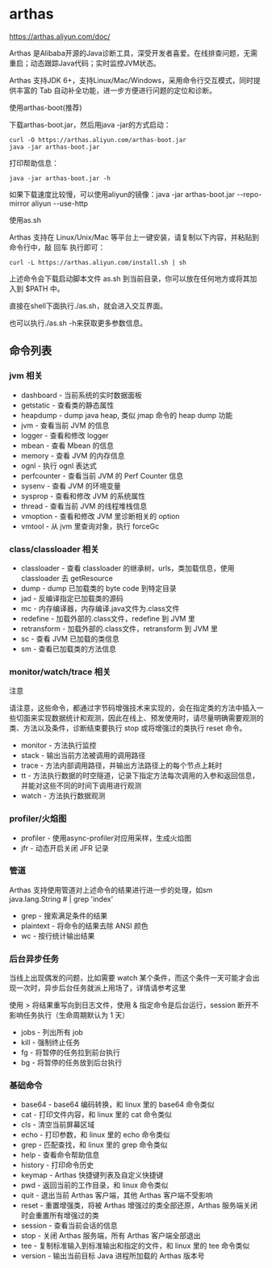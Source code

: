 
# arthas

https://arthas.aliyun.com/doc/

Arthas 是Alibaba开源的Java诊断工具，深受开发者喜爱。在线排查问题，无需重启；动态跟踪Java代码；实时监控JVM状态。

Arthas 支持JDK 6+，支持Linux/Mac/Windows，采用命令行交互模式，同时提供丰富的 Tab 自动补全功能，进一步方便进行问题的定位和诊断。

使用arthas-boot(推荐)

下载arthas-boot.jar，然后用java -jar的方式启动：

    curl -O https://arthas.aliyun.com/arthas-boot.jar
    java -jar arthas-boot.jar

打印帮助信息：

    java -jar arthas-boot.jar -h

如果下载速度比较慢，可以使用aliyun的镜像：java -jar arthas-boot.jar --repo-mirror aliyun --use-http

使用as.sh

Arthas 支持在 Linux/Unix/Mac 等平台上一键安装，请复制以下内容，并粘贴到命令行中，敲 回车 执行即可：

    curl -L https://arthas.aliyun.com/install.sh | sh

上述命令会下载启动脚本文件 as.sh 到当前目录，你可以放在任何地方或将其加入到 $PATH 中。

直接在shell下面执行./as.sh，就会进入交互界面。

也可以执行./as.sh -h来获取更多参数信息。

## 命令列表

### jvm 相关

- dashboard - 当前系统的实时数据面板
- getstatic - 查看类的静态属性
- heapdump - dump java heap, 类似 jmap 命令的 heap dump 功能
- jvm - 查看当前 JVM 的信息
- logger - 查看和修改 logger
- mbean - 查看 Mbean 的信息
- memory - 查看 JVM 的内存信息
- ognl - 执行 ognl 表达式
- perfcounter - 查看当前 JVM 的 Perf Counter 信息
- sysenv - 查看 JVM 的环境变量
- sysprop - 查看和修改 JVM 的系统属性
- thread - 查看当前 JVM 的线程堆栈信息
- vmoption - 查看和修改 JVM 里诊断相关的 option
- vmtool - 从 jvm 里查询对象，执行 forceGc

### class/classloader 相关

- classloader - 查看 classloader 的继承树，urls，类加载信息，使用 classloader 去 getResource
- dump - dump 已加载类的 byte code 到特定目录
- jad - 反编译指定已加载类的源码
- mc - 内存编译器，内存编译.java文件为.class文件
- redefine - 加载外部的.class文件，redefine 到 JVM 里
- retransform - 加载外部的.class文件，retransform 到 JVM 里
- sc - 查看 JVM 已加载的类信息
- sm - 查看已加载类的方法信息


### monitor/watch/trace 相关

注意

请注意，这些命令，都通过字节码增强技术来实现的，会在指定类的方法中插入一些切面来实现数据统计和观测，因此在线上、预发使用时，请尽量明确需要观测的类、方法以及条件，诊断结束要执行 stop 或将增强过的类执行 reset 命令。

- monitor - 方法执行监控
- stack - 输出当前方法被调用的调用路径
- trace - 方法内部调用路径，并输出方法路径上的每个节点上耗时
- tt - 方法执行数据的时空隧道，记录下指定方法每次调用的入参和返回信息，并能对这些不同的时间下调用进行观测
- watch - 方法执行数据观测

### profiler/火焰图

- profiler - 使用async-profiler对应用采样，生成火焰图
- jfr - 动态开启关闭 JFR 记录

### 管道

Arthas 支持使用管道对上述命令的结果进行进一步的处理，如sm java.lang.String # | grep 'index'

- grep - 搜索满足条件的结果
- plaintext - 将命令的结果去除 ANSI 颜色
- wc - 按行统计输出结果

### 后台异步任务

当线上出现偶发的问题，比如需要 watch 某个条件，而这个条件一天可能才会出现一次时，异步后台任务就派上用场了，详情请参考这里

使用 > 将结果重写向到日志文件，使用 & 指定命令是后台运行，session 断开不影响任务执行（生命周期默认为 1 天）

- jobs - 列出所有 job
- kill - 强制终止任务
- fg - 将暂停的任务拉到前台执行
- bg - 将暂停的任务放到后台执行

### 基础命令

- base64 - base64 编码转换，和 linux 里的 base64 命令类似
- cat - 打印文件内容，和 linux 里的 cat 命令类似
- cls - 清空当前屏幕区域
- echo - 打印参数，和 linux 里的 echo 命令类似
- grep - 匹配查找，和 linux 里的 grep 命令类似
- help - 查看命令帮助信息
- history - 打印命令历史
- keymap - Arthas 快捷键列表及自定义快捷键
- pwd - 返回当前的工作目录，和 linux 命令类似
- quit - 退出当前 Arthas 客户端，其他 Arthas 客户端不受影响
- reset - 重置增强类，将被 Arthas 增强过的类全部还原，Arthas 服务端关闭时会重置所有增强过的类
- session - 查看当前会话的信息
- stop - 关闭 Arthas 服务端，所有 Arthas 客户端全部退出
- tee - 复制标准输入到标准输出和指定的文件，和 linux 里的 tee 命令类似
- version - 输出当前目标 Java 进程所加载的 Arthas 版本号
